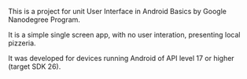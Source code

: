 This is a project for unit User Interface in Android Basics by Google Nanodegree Program.

It is a simple single screen app, with no user interation, presenting local pizzeria. 

It was developed for devices running Android of API level 17 or higher (target SDK 26). 

